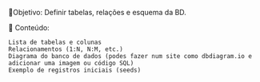 
📌Objetivo: Definir tabelas, relações e esquema da BD.

📜 Conteúdo:

    Lista de tabelas e colunas
    Relacionamentos (1:N, N:M, etc.)
    Diagrama do banco de dados (podes fazer num site como dbdiagram.io e adicionar uma imagem ou código SQL)
    Exemplo de registros iniciais (seeds)
